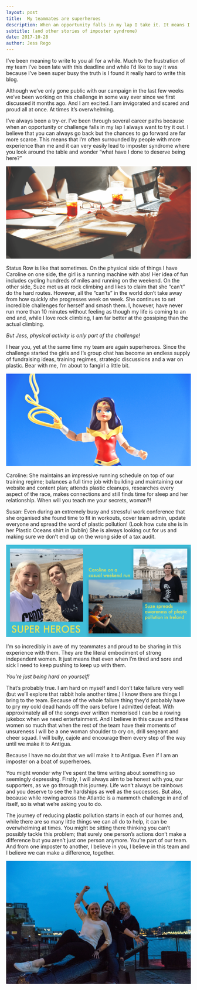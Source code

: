 ```yaml
---
layout: post
title:  My teammates are superheroes
description: When an opportunity falls in my lap I take it. It means I’m surrounded by people with more experience than me and often results in imposter syndrome.
subtitle: (and other stories of imposter syndrome)
date: 2017-10-28
author: Jess Rego
---
```


I’ve been meaning to write to you all for a while. Much to the frustration of my team I’ve been late with this deadline and while I’d like to say it was because I’ve been super busy the truth is I found it really hard to write this blog.

Although we’ve only gone public with our campaign in the last few weeks we’ve been working on this challenge in some way ever since we first discussed it months ago. And I am excited. I am invigorated and scared and proud all at once. At times it’s overwhelming.

I’ve always been a try-er. I’ve been through several career paths because when an opportunity or challenge falls in my lap I always want to try it out. I believe that you can always go back but the chances to go forward are far more scarce. This means that I’m often surrounded by people with more experience than me and it can very easily lead to imposter syndrome where you look around the table and wonder “what have I done to deserve being here?”

![Superheroes at the meeting table](/assets/images/blogs/teammates_superheroes/superhero_meeting.png)

Status Row is like that sometimes. On the physical side of things I have Caroline on one side, the girl is a running machine with abs! Her idea of fun includes cycling hundreds of miles and running on the weekend. On the other side, Suze met us at rock climbing and likes to claim that she “can’t” do the hard routes. However, all the “can’ts” in the world don’t take away from how quickly she progresses week on week. She continues to set incredible challenges for herself and smash them. I, however, have never run more than 10 minutes without feeling as though my life is coming to an end and, while I love rock climbing, I am far better at the gossiping than the actual climbing.

_But Jess, physical activity is only part of the challenge!_

I hear you, yet at the same time my team are again superheroes. Since the challenge started the girls and I’s group chat has become an endless supply of fundraising ideas, training regimes, strategic discussions and a war on plastic. Bear with me, I’m about to fangirl a little bit.

![Superhero](/assets/images/blogs/teammates_superheroes/superhero.png)

Caroline: She maintains an impressive running schedule on top of our training regime; balances a full time job with building and maintaining our website and content plan; attends plastic cleanups, researches every aspect of the race, makes connections and still finds time for sleep and her relationship. When will you teach me your secrets, woman?!

Susan: Even during an extremely busy and stressful work conference that she organised she found time to fit in workouts, cover team admin, update everyone and spread the word of plastic pollution! (Look how cute she is in her Plastic Oceans shirt in Dublin) She is always looking out for us and making sure we don’t end up on the wrong side of a tax audit.

![Status Row Heroes](/assets/images/blogs/teammates_superheroes/status_row_heros.png)

I’m so incredibly in awe of my teammates and proud to be sharing in this experience with them. They are the literal embodiment of strong independent women. It just means that even when I’m tired and sore and sick I need to keep pushing to keep up with them.

_You’re just being hard on yourself!_

That’s probably true. I am hard on myself and I don’t take failure very well (but we’ll explore that rabbit hole another time.) I know there are things I bring to the team. Because of the whole failure thing they’d probably have to pry my cold dead hands off the oars before I admitted defeat. With approximately all of the songs ever written memorised I can be a rowing jukebox when we need entertainment. And I believe in this cause and these women so much that when the rest of the team have their moments of unsureness I will be a one woman shoulder to cry on, drill sergeant and cheer squad. I will bully, cajole and encourage them every step of the way until we make it to Antigua.

Because I have no doubt that we will make it to Antigua. Even if I am an imposter on a boat of superheroes.

You might wonder why I’ve spent the time writing about something so seemingly depressing. Firstly, I will always aim to be honest with you, our supporters, as we go through this journey. Life won’t always be rainbows and you deserve to see the hardships as well as the successes. But also, because while rowing across the Atlantic is a mammoth challenge in and of itself, so is what we’re asking you to do.

The journey of reducing plastic pollution starts in each of our homes and, while there are so many little things we can all do to help, it can be overwhelming at times. You might be sitting there thinking you can’t possibly tackle this problem; that surely one person’s actions don’t make a difference but you aren’t just one person anymore. You’re part of our team. And from one imposter to another, I believe in you, I believe in this team and I believe we can make a difference, together.

![Team Status Row](/assets/images/blogs/teammates_superheroes/team_status_row.jpg)
